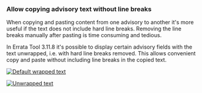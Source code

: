 ### Allow copying advisory text without line breaks

When copying and pasting content from one advisory to another it's more
useful if the text does not include hard line breaks. Removing the line breaks
manually after pasting is time consuming and tedious.

In Errata Tool 3.11.8 it's possible to display certain advisory fields with
the text unwrapped, i.e. with hard line breaks removed. This allows convenient
copy and paste without including line breaks in the copied text.

[![Default wrapped text](images/3.11.8/wrap.png)](images/3.11.8/wrap.png)

[![Unwrapped text](images/3.11.8/unwrap.png)](images/3.11.8/unwrap.png)
